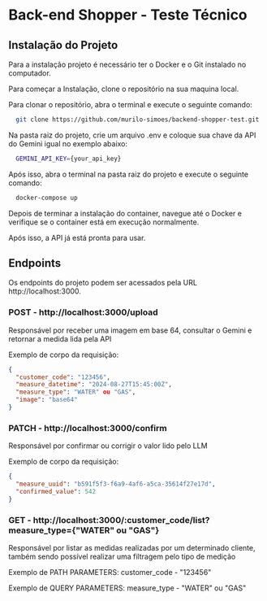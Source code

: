 # Back-end Shopper - Teste Técnico

## Instalação do Projeto

Para a instalação projeto é necessário ter o Docker e o Git instalado no computador.

Para começar a Instalação, clone o repositório na sua maquina local.

Para clonar o repositório, abra o terminal e execute o seguinte comando:

```bash
  git clone https://github.com/murilo-simoes/backend-shopper-test.git
```

Na pasta raiz do projeto, crie um arquivo .env e coloque sua chave da API do Gemini igual no exemplo abaixo:

```bash
  GEMINI_API_KEY={your_api_key}
```

Após isso, abra o terminal na pasta raiz do projeto e execute o seguinte comando:

```bash
  docker-compose up
```

Depois de terminar a instalação do container, navegue até o Docker e verifique se o container está em execução normalmente.

Após isso, a API já está pronta para usar.

## Endpoints

Os endpoints do projeto podem ser acessados pela URL http://localhost:3000.

### POST - http://localhost:3000/upload

Responsável por receber uma imagem em base 64, consultar o Gemini e retornar a
medida lida pela API

Exemplo de corpo da requisição:
```json
{
  "customer_code": "123456",
  "measure_datetime": "2024-08-27T15:45:00Z",
  "measure_type": "WATER" ou "GAS",
  "image": "base64"
}
```

### PATCH - http://localhost:3000/confirm

Responsável por confirmar ou corrigir o valor lido pelo LLM

Exemplo de corpo da requisição:
```json
{
  "measure_uuid": "b591f5f3-f6a9-4af6-a5ca-35614f27e17d",
  "confirmed_value": 542
}
```

### GET - http://localhost:3000/:customer_code/list?measure_type={"WATER" ou "GAS"}

Responsável por listar as medidas realizadas por um determinado cliente, também sendo possível realizar uma filtragem pelo tipo de medição

Exemplo de PATH PARAMETERS:
  customer_code - "123456"

Exemplo de QUERY PARAMETERS:
  measure_type - "WATER" ou "GAS"

